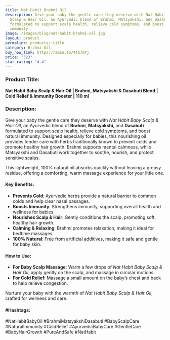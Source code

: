 ```yaml
---
title: Nat Habit Brahmi Oil
description: Give your baby the gentle care they deserve with Nat Habit Baby
  Scalp & Hair Oil, an Ayurvedic blend of Brahmi, Matsyakshi, and Dasabuti
  formulated to support scalp health, relieve cold symptoms, and boost natural
  immunity.
image: /images/blog/nat-habit-brahmi-oil.jpg
layout: product
permalink: products/:title
category: Brahmi Oil
buy_now_link: https://amzn.to/4fb7dYj
price: "323"
star_rating: "4.4"
---
```

### Product Title:
**Nat Habit Baby Scalp & Hair Oil | Brahmi, Matsyakshi & Dasabuti Blend | Cold Relief & Immunity Booster | 110 ml**

### Description:
Give your baby the gentle care they deserve with *Nat Habit Baby Scalp & Hair Oil*, an Ayurvedic blend of **Brahmi**, **Matsyakshi**, and **Dasabuti** formulated to support scalp health, relieve cold symptoms, and boost natural immunity. Designed especially for babies, this nourishing oil provides tender care with herbs traditionally known to prevent colds and promote healthy hair growth. Brahmi supports mental calmness, while Matsyakshi and Dasabuti work together to soothe, nourish, and protect sensitive scalps.

This lightweight, 100% natural oil absorbs quickly without leaving a greasy residue, offering a comforting, warm massage experience for your little one.

#### Key Benefits:
- **Prevents Cold**: Ayurvedic herbs provide a natural barrier to common colds and help clear nasal passages.
- **Boosts Immunity**: Strengthens immunity, supporting overall health and wellness for babies.
- **Nourishes Scalp & Hair**: Gently conditions the scalp, promoting soft, healthy hair growth.
- **Calming & Relaxing**: Brahmi promotes relaxation, making it ideal for bedtime massages.
- **100% Natural**: Free from artificial additives, making it safe and gentle for baby skin.

#### How to Use:
- **For Baby Scalp Massage**: Warm a few drops of *Nat Habit Baby Scalp & Hair Oil*, apply gently on the scalp, and massage in circular motions. 
- **For Cold Relief**: Massage a small amount on the baby’s chest and back to help relieve congestion.

Nurture your baby with the warmth of *Nat Habit Baby Scalp & Hair Oil*, crafted for wellness and care.

#### #Hashtags:
#NatHabitBabyOil #BrahmiMatsyakshiDasabuti #BabyScalpCare #NaturalImmunity #ColdRelief #AyurvedicBabyCare #GentleCare #BabyHairGrowth #PureAndSafe #NatHabit
